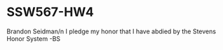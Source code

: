# SSW567-HW4
Brandon Seidman/n
I pledge my honor that I have abdied by the Stevens Honor System -BS
